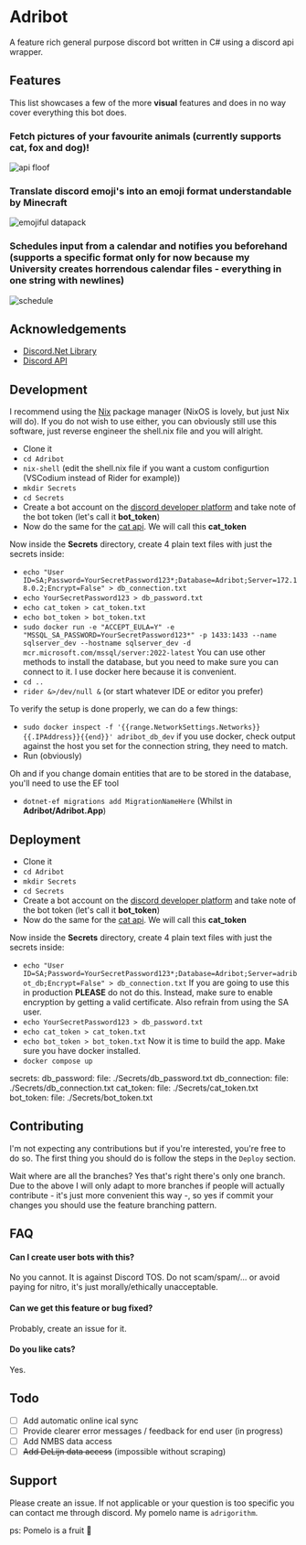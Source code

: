 # Adribot

A feature rich general purpose discord bot written in C# using a discord api wrapper.

## Features

This list showcases a few of the more **visual** features and does in no way cover everything this bot does.

### Fetch pictures of your favourite animals (currently supports cat, fox and dog)!
![api floof](https://github.com/Adrigorithm/Adribot/assets/12832161/5e09df1a-19fd-4453-a8ba-f40b9d13a341)

### Translate discord emoji's into an emoji format understandable by Minecraft
![emojiful datapack](https://github.com/Adrigorithm/Adribot/assets/12832161/6428781c-eef9-442a-abca-9a2d7051cdca)

### Schedules input from a calendar and notifies you beforehand (supports a specific format only for now because my University creates horrendous calendar files - everything in one string with newlines)
![schedule](https://github.com/Adrigorithm/Adribot/assets/12832161/69856c2d-b4f0-4578-8d79-31bc4fd9947d)

## Acknowledgements

 - [Discord.Net Library](https://github.com/discord-net/Discord.Net)
 - [Discord API](https://discord.com/developers/docs/intro)

## Development
I recommend using the [Nix](https://nixos.org/download/) package manager (NixOS is lovely, but just Nix will do). If you do not wish to use either, you can obviously still use this software, just reverse engineer the shell.nix file and you will alright.

- Clone it
- `cd Adribot`
- `nix-shell` (edit the shell.nix file if you want a custom configurtion (VSCodium instead of Rider for example))
- `mkdir Secrets`
- `cd Secrets`
- Create a bot account on the [discord developer platform](https://discord.com/developers/applications) and take note of the bot token (let's call it **bot_token**)
- Now do the same for the [cat api](https://thecatapi.com/). We will call this **cat_token**

Now inside the **Secrets** directory, create 4 plain text files with just the secrets inside:
- `echo "User ID=SA;Password=YourSecretPassword123*;Database=Adribot;Server=172.18.0.2;Encrypt=False" > db_connection.txt`
- `echo YourSecretPassword123 > db_password.txt`
- `echo cat_token > cat_token.txt`
- `echo bot_token > bot_token.txt`
- `sudo docker run -e "ACCEPT_EULA=Y" -e "MSSQL_SA_PASSWORD=YourSecretPassword123*" -p 1433:1433 --name sqlserver_dev --hostname sqlserver_dev -d mcr.microsoft.com/mssql/server:2022-latest` You can use other methods to install the database, but you need to make sure you can connect to it. I use docker here because it is convenient.
- `cd ..`
- `rider &>/dev/null &` (or start whatever IDE or editor you prefer)

To verify the setup is done properly, we can do a few things:
- `sudo docker inspect -f '{{range.NetworkSettings.Networks}}{{.IPAddress}}{{end}}' adribot_db_dev` if you use docker, check output against the host you set for the connection string, they need to match.
- Run (obviously)

Oh and if you change domain entities that are to be stored in the database, you'll need to use the EF tool
- `dotnet-ef migrations add MigrationNameHere` (Whilst in **Adribot/Adribot.App**)

## Deployment

- Clone it
- `cd Adribot`
- `mkdir Secrets`
- `cd Secrets`
- Create a bot account on the [discord developer platform](https://discord.com/developers/applications) and take note of the bot token (let's call it **bot_token**)
- Now do the same for the [cat api](https://thecatapi.com/). We will call this **cat_token**

Now inside the **Secrets** directory, create 4 plain text files with just the secrets inside:
- `echo "User ID=SA;Password=YourSecretPassword123*;Database=Adribot;Server=adribot_db;Encrypt=False" > db_connection.txt`
If you are going to use this in production **PLEASE** do not do this. Instead, make sure to enable encryption by getting a valid certificate. Also refrain from using the SA user.
- `echo YourSecretPassword123 > db_password.txt`
- `echo cat_token > cat_token.txt`
- `echo bot_token > bot_token.txt`
Now it is time to build the app. Make sure you have docker installed.
- `docker compose up`

secrets:
  db_password:
    file: ./Secrets/db_password.txt
  db_connection:
    file: ./Secrets/db_connection.txt
  cat_token:
    file: ./Secrets/cat_token.txt
  bot_token:
    file: ./Secrets/bot_token.txt

## Contributing

I'm not expecting any contributions but if you're interested, you're free to do so. The first thing you should do is follow the steps in the `Deploy` section.

Wait where are all the branches? Yes that's right there's only one branch. Due to the above I will only adapt to more branches if people will actually contribute - it's just more convenient this way -, so yes if commit your changes you should use the feature branching pattern.

## FAQ

#### Can I create user bots with this?

No you cannot. It is against Discord TOS. Do not scam/spam/... or avoid paying for nitro, it's just morally/ethically unacceptable.

#### Can we get this feature or bug fixed?

Probably, create an issue for it.

#### Do you like cats?

Yes.

## Todo

- [ ] Add automatic online ical sync
- [ ] Provide clearer error messages / feedback for end user (in progress)
- [ ] Add NMBS data access
- [ ] ~~Add DeLijn data access~~ (impossible without scraping)

## Support

Please create an issue. If not applicable or your question is too specific you can contact me through discord. My pomelo name is `adrigorithm`.

ps: Pomelo is a fruit 🍊
